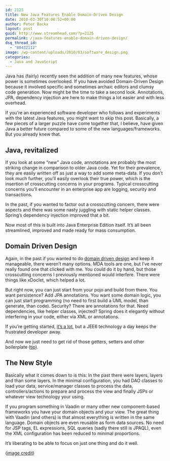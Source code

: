 ```yaml
---
id: 2125
title: New Java Features Enable Domain-Driven Design
date: 2010-03-30T10:00:52+00:00
author: Peter Backx
layout: post
guid: http://www.streamhead.com/?p=2125
permalink: /java-features-enable-domain-driven-design/
dsq_thread_id:
  - "80432112"
image: /wp-content/uploads/2010/03/software_design.png
categories:
  - Java and JavaScript
---
```

Java has (fairly) recently seen the addition of many new features, whose power is sometimes overlooked. If you have avoided Domain-Driven Design because it involved specific and sometimes archaic editors and clumsy code generation. Now might be the time to take a second look. Annotations, JPA, dependency injection are here to make things a lot easier and with less overhead.

<!--more-->

If you&#8217;re an experienced software developer who follows and experiments with the latest Java features, you might want to skip this post. Basically, a few pieces of a larger puzzle have come together that, I believe, have given Java a better future compared to some of the new languages/frameworks. But you already knew that.

## Java, revitalized

If you look at some &#8220;new&#8221; Java code, annotations are probably the most striking change in comparison to older Java code. Yet for their prevalence, they are easily written off as just a way to add some meta-data. If you don&#8217;t look much further, you&#8217;ll easily overlook their true power, which is the insertion of crosscutting concerns in your programs. Typical crosscutting concerns you&#8217;ll encounter in an enterprise app are logging, security and transactions.

In the past, if you wanted to factor out a crosscutting concern, there were aspects and there was some nasty juggling with static helper classes. Spring&#8217;s dependency injection improved that a bit.

Now most of this is built into Java Enterprise Edition itself. It&#8217;s all been streamlined, improved and made ready for mass consumption.

## Domain Driven Design

Again, in the past if you wanted to do <a title="Domain-driven design - Wikipedia" href="http://en.wikipedia.org/wiki/Domain-driven_design" target="_blank">domain driven design</a> and keep it manageable, there weren&#8217;t many options. MDA tools are one, but I&#8217;ve never really found one that clicked with me. You could do it by hand, but those crosscutting concerns I previously mentioned would interfere. There were things like xDoclet, which helped a lot.

But right now, you can just start from your pojo and build from there. You want persistence? Add JPA annotations. You want some domain logic, you can just start programming (no need to first build a UML model, than generate, than code). Security? There are annotations for that. Need dependencies, like helper classes, injected? Spring does it elegantly without interfering in your code, either via XML or annotations.

If you&#8217;re getting started, <a title="The Java EE6 Tutorial" href="http://java.sun.com/javaee/6/docs/tutorial/doc/javaee6tutv1.html" target="_blank">it&#8217;s a lot</a>, but a JEE6 technology a day keeps the frustrated developer away.

And now we just need to get rid of those getters, setters and other boilerplate (<a title="Project Lombok" href="http://projectlombok.org/" target="_blank">tip</a>).

## The New Style

Basically what it comes down to is this: In the past there were layers, layers and than some layers. In the minimal configuration, you had DAO classes to load your data, service/manager classes to process the data, controllers/actions to prepare and process the view and finally JSPs or whatever view technology your using.

If you program something in Vaadin or many other new component-based frameworks you have your domain objects and your view. The great thing with Vaadin (and others) is that almost everything is written in the same language. Domain objects are even reusable as form data sources. No need for JSP tags, EL expressions, SQL queries (sadly there still is JPAQL), even the XML configuration has been reduced to minimal proportions.

It&#8217;s liberating to be able to focus on just one thing and do it well.

(<a title="method acting in software" href="http://www.flickr.com/photos/dreamsister/2226968084/" target="_blank">image credit</a>)

<!-- AddThis Advanced Settings generic via filter on the_content -->

<!-- AddThis Share Buttons generic via filter on the_content -->